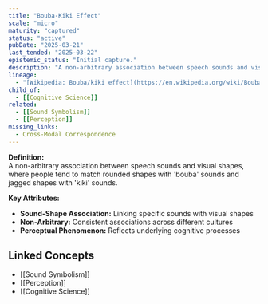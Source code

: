 ```yaml
---
title: "Bouba-Kiki Effect"
scale: "micro"
maturity: "captured"
status: "active"
pubDate: "2025-03-21"
last_tended: "2025-03-22"
epistemic_status: "Initial capture."
description: "A non-arbitrary association between speech sounds and visual shapes, where people tend to match rounded shapes with 'bouba' sounds and jagged shapes with 'kiki' sounds."
lineage:
  - "[Wikipedia: Bouba/kiki effect](https://en.wikipedia.org/wiki/Bouba/kiki_effect)"
child_of:
  - [[Cognitive Science]]
related:
  - [[Sound Symbolism]]
  - [[Perception]]
missing_links:
  - Cross-Modal Correspondence
---
```

**Definition:**  
A non-arbitrary association between speech sounds and visual shapes, where people tend to match rounded shapes with 'bouba' sounds and jagged shapes with 'kiki' sounds.

**Key Attributes:**  
- **Sound-Shape Association:** Linking specific sounds with visual shapes  
- **Non-Arbitrary:** Consistent associations across different cultures  
- **Perceptual Phenomenon:** Reflects underlying cognitive processes

## Linked Concepts
- [[Sound Symbolism]]
- [[Perception]]
- [[Cognitive Science]]
